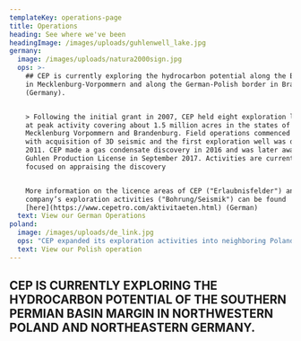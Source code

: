 ```yaml
---
templateKey: operations-page
title: Operations
heading: See where we've been
headingImage: /images/uploads/guhlenwell_lake.jpg
germany:
  image: /images/uploads/natura2000sign.jpg
  ops: >-
    ## CEP is currently exploring the hydrocarbon potential along the Baltic Sea
    in Mecklenburg-Vorpommern and along the German-Polish border in Brandenburg
    (Germany).


    > Following the initial grant in 2007, CEP held eight exploration licenses
    at peak activity covering about 1.5 million acres in the states of
    Mecklenburg Vorpommern and Brandenburg. Field operations commenced in 2009
    with acquisition of 3D seismic and the first exploration well was drilled in
    2011. CEP made a gas condensate discovery in 2016 and was later awarded the
    Guhlen Production License in September 2017. Activities are currently
    focused on appraising the discovery


    More information on the licence areas of CEP ("Erlaubnisfelder") and the
    company’s exploration activities ("Bohrung/Seismik") can be found
    [here](https://www.cepetro.com/aktivitaeten.html) (German)
  text: View our German Operations
poland:
  image: /images/uploads/de_link.jpg
  ops: "CEP expanded its exploration activities into neighboring Poland by participating in the first hydrocarbon concessions licensing round in 2016 after successfully completing the pre-qualification procedure. Following the competitive process which follows the European Union Directive 94/22, CEP was awarded the Wolin Concession in northwest Poland in December 2017. The Onshore/ Offshore License is flanked by, and on trend with, two conventional gas-bearing reservoirs where 6 successful wells have been drilled to date.\r\n\n\rCEP has successfully completed an onshore 2D seismic program in late 2018 and in early June of 2019, completed an OBN based 3D seismic survey which is the first of its kind to be conducted in Poland. More information about our activities in Poland can be found here\n\nMore in formation can be found [here](https://focused-payne-ffde0a.netlify.com/pl)"
  text: View our Polish operation
---
```


## CEP IS CURRENTLY EXPLORING THE HYDROCARBON POTENTIAL OF THE SOUTHERN PERMIAN BASIN MARGIN IN NORTHWESTERN POLAND AND NORTHEASTERN GERMANY.
